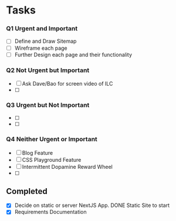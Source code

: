 # Tasks

### Q1 Urgent and Important

- [ ] Define and Draw Sitemap
- [ ] Wireframe each page
- [ ] Further Design each page and their functionality

### Q2 Not Urgent but Important

- [ ] Ask Dave/Bao for screen video of ILC 
- [ ] 

### Q3 Urgent but Not Important

- [ ] 
- [ ] 

### Q4 Neither Urgent or Important

- [ ] Blog Feature
- [ ] CSS Playground Feature
- [ ] Intermittent Dopamine Reward Wheel
- [ ] 

## Completed

- [x] Decide on static or server NextJS App. DONE Static Site to start
- [x] Requirements Documentation
